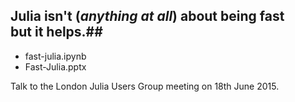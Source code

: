 ## Julia isn't (*anything at all*) about being fast <br/>but it helps.##
-  fast-julia.ipynb
-  Fast-Julia.pptx

Talk to the London Julia Users Group meeting on 18th June 2015.